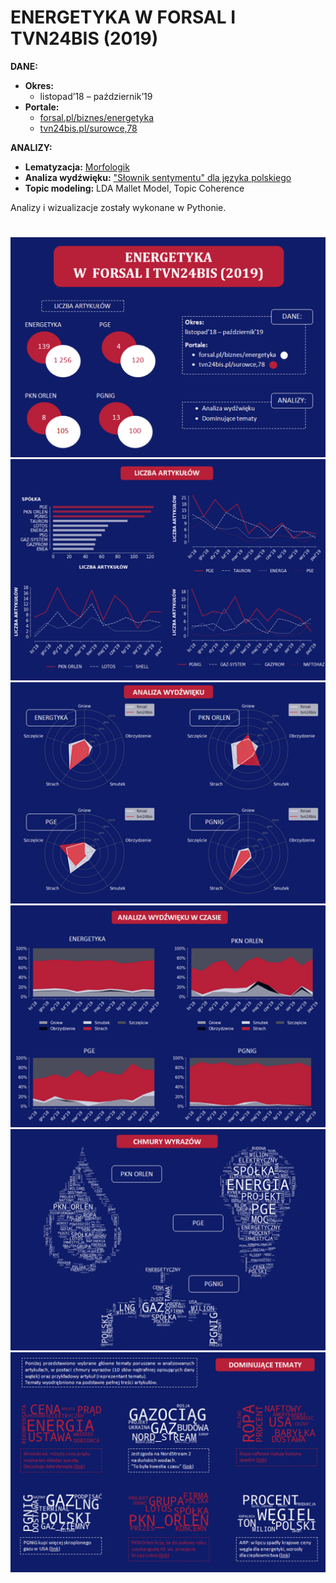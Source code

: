 # ENERGETYKA W FORSAL I TVN24BIS (2019)

**DANE:**
* **Okres:** 
  - listopad’18 – październik’19
* **Portale:** 
  - [forsal.pl/biznes/energetyka](https://forsal.pl/biznes/energetyka)
  - [tvn24bis.pl/surowce,78](tvn24bis.pl/surowce,78)


**ANALIZY:**
* **Lematyzacja:** [Morfologik](http://morfologik.blogspot.com/)
* **Analiza wydźwięku:** ["Słownik sentymentu" dla języka polskiego](https://exp.lobi.nencki.gov.pl/nawl-analysis)
* **Topic modeling:** LDA Mallet Model, Topic Coherence
  
Analizy i wizualizacje zostały wykonane w Pythonie.

#
![s1](./output/s1.png)
![s2](./output/s2.png)
![s3](./output/s3.png)
![s4](./output/s4.png)
![s5](./output/s5.png)
![s6](./output/s6.png)




